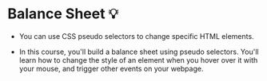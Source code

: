 # Balance Sheet :bulb: 

- You can use CSS pseudo selectors to change specific HTML elements.

- In this course, you'll build a balance sheet using pseudo selectors. You'll learn how to change the style of an element when you hover over it with your mouse, and trigger other events on your webpage.

